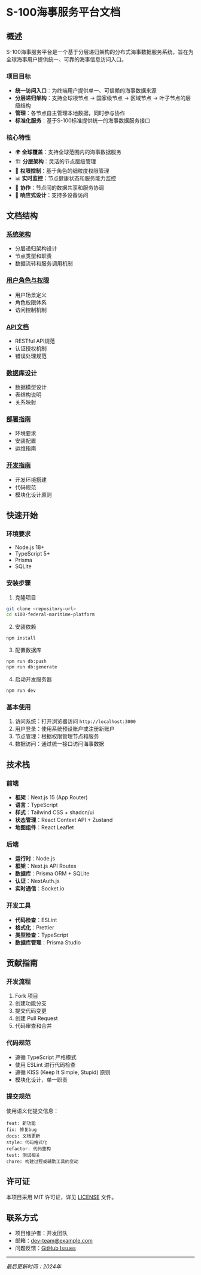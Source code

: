 # S-100海事服务平台文档

## 概述

S-100海事服务平台是一个基于分层递归架构的分布式海事数据服务系统，旨在为全球海事用户提供统一、可靠的海事信息访问入口。

### 项目目标

- **统一访问入口**：为终端用户提供单一、可信赖的海事数据来源
- **分层递归架构**：支持全球根节点 → 国家级节点 → 区域节点 → 叶子节点的层级结构
- **管理**：各节点自主管理本地数据，同时参与协作
- **标准化服务**：基于S-100标准提供统一的海事数据服务接口

### 核心特性

- 🌍 **全球覆盖**：支持全球范围内的海事数据服务
- 🏗️ **分层架构**：灵活的节点层级管理
- 🔐 **权限控制**：基于角色的细粒度权限管理
- 📊 **实时监控**：节点健康状态和服务能力监控
- 🔄 **协作**：节点间的数据共享和服务协调
- 📱 **响应式设计**：支持多设备访问

## 文档结构

### [系统架构](./architecture.md)
- 分层递归架构设计
- 节点类型和职责
- 数据流转和服务调用机制

### [用户角色与权限](./user-roles.md)
- 用户场景定义
- 角色权限体系
- 访问控制机制

### [API文档](./api/README.md)
- RESTful API规范
- 认证授权机制
- 错误处理规范

### [数据库设计](./database.md)
- 数据模型设计
- 表结构说明
- 关系映射

### [部署指南](./deployment.md)
- 环境要求
- 安装配置
- 运维指南

### [开发指南](./development.md)
- 开发环境搭建
- 代码规范
- 模块化设计原则

## 快速开始

### 环境要求

- Node.js 18+
- TypeScript 5+
- Prisma
- SQLite

### 安装步骤

1. 克隆项目
```bash
git clone <repository-url>
cd s100-federal-maritime-platform
```

2. 安装依赖
```bash
npm install
```

3. 配置数据库
```bash
npm run db:push
npm run db:generate
```

4. 启动开发服务器
```bash
npm run dev
```

### 基本使用

1. 访问系统：打开浏览器访问 `http://localhost:3000`
2. 用户登录：使用系统预设账户或注册新账户
3. 节点管理：根据权限管理节点和服务
4. 数据访问：通过统一接口访问海事数据

## 技术栈

### 前端
- **框架**：Next.js 15 (App Router)
- **语言**：TypeScript
- **样式**：Tailwind CSS + shadcn/ui
- **状态管理**：React Context API + Zustand
- **地图组件**：React Leaflet

### 后端
- **运行时**：Node.js
- **框架**：Next.js API Routes
- **数据库**：Prisma ORM + SQLite
- **认证**：NextAuth.js
- **实时通信**：Socket.io

### 开发工具
- **代码检查**：ESLint
- **格式化**：Prettier
- **类型检查**：TypeScript
- **数据库管理**：Prisma Studio

## 贡献指南

### 开发流程

1. Fork 项目
2. 创建功能分支
3. 提交代码变更
4. 创建 Pull Request
5. 代码审查和合并

### 代码规范

- 遵循 TypeScript 严格模式
- 使用 ESLint 进行代码检查
- 遵循 KISS (Keep It Simple, Stupid) 原则
- 模块化设计，单一职责

### 提交规范

使用语义化提交信息：
```
feat: 新功能
fix: 修复bug
docs: 文档更新
style: 代码格式化
refactor: 代码重构
test: 测试相关
chore: 构建过程或辅助工具的变动
```

## 许可证

本项目采用 MIT 许可证，详见 [LICENSE](../LICENSE) 文件。

## 联系方式

- 项目维护者：开发团队
- 邮箱：dev-team@example.com
- 问题反馈：[GitHub Issues](https://github.com/example/s100-platform/issues)

---

*最后更新时间：2024年*